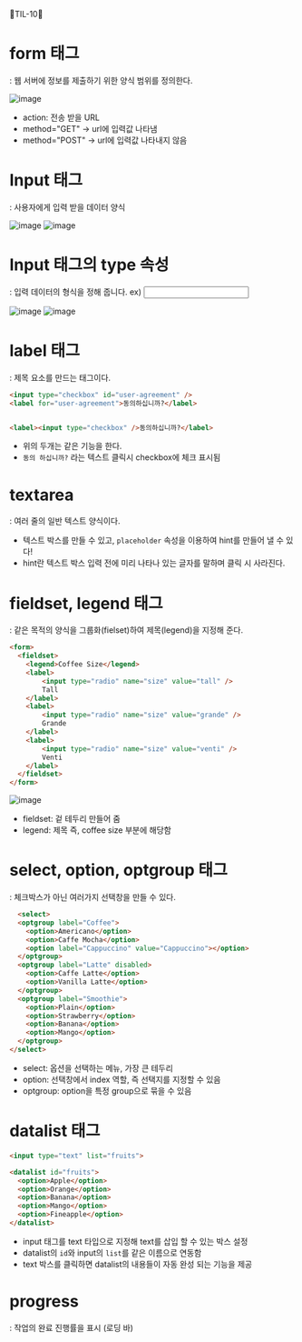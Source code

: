 👻TIL-10👻

# form 태그
: 웹 서버에 정보를 제출하기 위한 양식 범위를 정의한다.

![image](https://user-images.githubusercontent.com/67450413/120430755-75083800-c3b2-11eb-8e58-ad001f3342ee.png)
- action: 전송 받을 URL
- method="GET" -> url에 입력값 나타냄
- method="POST" -> url에 입력값 나타내지 않음


# Input 태그
: 사용자에게 입력 받을 데이터 양식

![image](https://user-images.githubusercontent.com/67450413/120432255-a08c2200-c3b4-11eb-962f-ddcaf20989ea.png)
![image](https://user-images.githubusercontent.com/67450413/120432313-bac60000-c3b4-11eb-9a33-aef16c32b09b.png)


# Input 태그의 type 속성
: 입력 데이터의 형식을 정해 줍니다.
ex) <input type="some thing">

![image](https://user-images.githubusercontent.com/67450413/120432775-58b9ca80-c3b5-11eb-9428-9cf06cf2f7c5.png)
![image](https://user-images.githubusercontent.com/67450413/120432836-6ff8b800-c3b5-11eb-91b7-bd7f9fed1c3a.png)

# label 태그
: 제목 요소를 만드는 태그이다.
```html
<input type="checkbox" id="user-agreement" />
<label for="user-agreement">동의하십니까?</label>


<label><input type="checkbox" />동의하십니까?</label>
```
- 위의 두개는 같은 기능을 한다.
- `동의 하십니까?` 라는 텍스트 클릭시 checkbox에 체크 표시됨

# textarea
: 여러 줄의 일반 텍스트 양식이다.
- 텍스트 박스를 만들 수 있고, `placeholder` 속성을 이용하여 hint를 만들어 낼 수 있다!
- hint란 텍스트 박스 입력 전에 미리 나타나 있는 글자를 말하며 클릭 시 사라진다.

# fieldset, legend 태그
: 같은 목적의 양식을 그룹화(fielset)하여 제목(legend)을 지정해 준다.
```html
<form>
  <fieldset>
    <legend>Coffee Size</legend>
    <label>
        <input type="radio" name="size" value="tall" />
        Tall
    </label>
    <label>
        <input type="radio" name="size" value="grande" />
        Grande
    </label>
    <label>
        <input type="radio" name="size" value="venti" />
        Venti
    </label>
  </fieldset>
</form>
```

![image](https://user-images.githubusercontent.com/67450413/120490769-a523fb00-c3f3-11eb-9448-6d6da4276760.png)
- fieldset: 겉 테두리 만들어 줌
- legend: 제목 즉, coffee size 부분에 해당함

# select, option, optgroup 태그
: 체크박스가 아닌 여러가지 선택창을 만들 수 있다.
```html
  <select>
  <optgroup label="Coffee">
    <option>Americano</option>
    <option>Caffe Mocha</option>
    <option label="Cappuccino" value="Cappuccino"></option>
  </optgroup>
  <optgroup label="Latte" disabled>
    <option>Caffe Latte</option>
    <option>Vanilla Latte</option>
  </optgroup>
  <optgroup label="Smoothie">
    <option>Plain</option>
    <option>Strawberry</option>
    <option>Banana</option>
    <option>Mango</option>
  </optgroup>
</select>
```
- select: 옵션을 선택하는 메뉴, 가장 큰 테두리
- option: 선택창에서 index 역할, 즉 선택지를 지정할 수 있음
- optgroup: option을 특정 group으로 묶을 수 있음

# datalist 태그
```html
<input type="text" list="fruits">

<datalist id="fruits">
  <option>Apple</option>
  <option>Orange</option>
  <option>Banana</option>
  <option>Mango</option>
  <option>Fineapple</option>
</datalist>
```
- input 태그를 text 타입으로 지정해 text를 삽입 할 수 있는 박스 설정
- datalist의 `id`와 input의 `list`를 같은 이름으로 연동함
- text 박스를 클릭하면 datalist의 내용들이 자동 완성 되는 기능을 제공

# progress
: 작업의 완료 진행률을 표시 (로딩 바)

